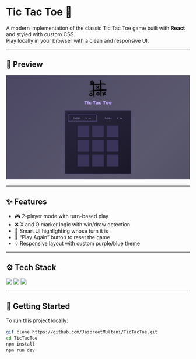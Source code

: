 # Tic Tac Toe 🎯

A modern implementation of the classic Tic Tac Toe game built with **React** and styled with custom CSS.  
Play locally in your browser with a clean and responsive UI.

---

## 📸 Preview

![Tic Tac Toe Screenshot](https://github.com/JaspreetMultani/TicTacToe/blob/main/tictactoe.png?raw=true)

---

## ✨ Features

- 🎮 2-player mode with turn-based play
- ❌ X and O marker logic with win/draw detection
- 🧠 Smart UI highlighting whose turn it is
- 🔄 “Play Again” button to reset the game
- 💡 Responsive layout with custom purple/blue theme

---

## ⚙️ Tech Stack

<p align="left">
  <img src="https://img.shields.io/badge/React-20232A?style=for-the-badge&logo=react&logoColor=61DAFB"/>
  <img src="https://img.shields.io/badge/JavaScript-F7DF1E?style=for-the-badge&logo=javascript&logoColor=black"/>
  <img src="https://img.shields.io/badge/CSS-2965f1?style=for-the-badge&logo=css3&logoColor=white"/>
</p>

---

## 🚀 Getting Started

To run this project locally:

```bash
git clone https://github.com/JaspreetMultani/TicTacToe.git
cd TicTacToe
npm install
npm run dev
